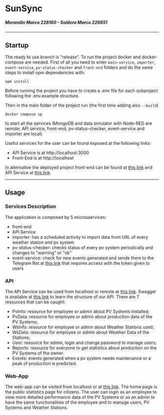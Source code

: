 # SunSync
##### Morandin Marco 228160 - Soldera Marco 226651
---

## Startup
The ready to use branch is "release". To run the project docker and docker-compose are needed. First of all you need to enter ```main-service```, ```importer```, ```event-service```, ```pv-status-checker``` and ```front-end``` folders and do the same steps to install npm dependencies with:
```
npm install
```
Before running the project you have to create a .env file for each subproject following the .env.example structure.

Then in the main folder of the project run (the first time adding also ```--build```)
```
docker compose up
```
to start all the services (MongoDB and data simulator with Node-RED are remote; API service, front-end, pv-status-checker, event-service and importer are local).

Useful services for the user can be found exposed at the following links:
- API Service is at http://localhost:3000
- Front-End is at http://localhost

In alternative the deployed project front-end can be found at [this link](https://sunsync-fsq1.onrender.com) and API Service at [this link](https://sunsync-backend.azurewebsites.net).

---

## Usage

### Services Description
The application is composed by 5 microsaervices:
- front-end
- API Service
- importer: has a scheduled activity to import data from URL of every weather station and pv system
- pv-status-checker: checks status of every pv system periodically and changes to "warning" or "ok"
- event-service: check for new events generated and sends them to the Telegram Bot at [this link](https://t.me/sunsync_alert_bot) that requires access with the token given to users

### API
The API Service can be used from localhost or remote at [this link](https://sunsync-backend.azurewebsites.net). Swagger is available at [this link](https://app.swaggerhub.com/apis/SunSync/SunSync/2.0.0) to learn the structure of our API.
There are 7 resources that can be caught:
- PvInfo: resource for employee or admin about PV Systems installed;
- PvData: resource for employee or admin about production data of the PV Systems;
- WsInfo: resource for employee or admin about Weather Stations used;
- WsData: resource for employee or admin about Weather Data of the Stations;
- User: resource for admin, login and change password to manage users;
- Reports: resource for everyone to get statistics about production on the PV Systems of the owner.
- Events: events generated when a pv system needs maintenance or a peak of production is predicted.

### Web-App
The web-app can be visited from localhost or at [this link](https://sunsync-fsq1.onrender.com). The home page is the public statistics page for citizens. The user can login as an employee to view more detailed performance data of the PV Systems or as an admin to have the same functionalities of the employee and to manage users, PV Systems and Weather Stations.
